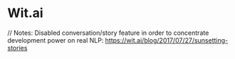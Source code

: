 # Wit.ai

// Notes: Disabled conversation/story feature in order to concentrate development power on real NLP: https://wit.ai/blog/2017/07/27/sunsetting-stories